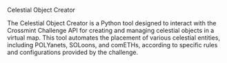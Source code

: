 Celestial Object Creator

The Celestial Object Creator is a Python tool designed to interact with the Crossmint Challenge API for creating and managing celestial objects in a virtual map. This tool automates the placement of various celestial entities, including POLYanets, SOLoons, and comETHs, according to specific rules and configurations provided by the challenge.
